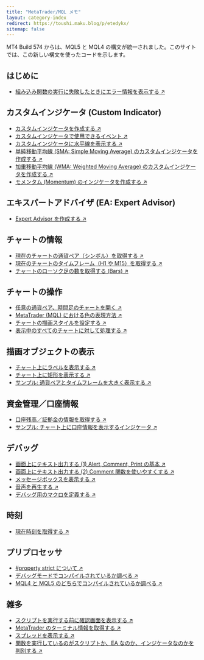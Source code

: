```yaml
---
title: "MetaTrader/MQL メモ"
layout: category-index
redirect: https://toushi.maku.blog/p/etedykx/
sitemap: false
---
```


MT4 Build 574 からは、MQL5 と MQL4 の構文が統一されました。このサイトでは、この新しい構文を使ったコードを示します。

はじめに
----
* [組み込み関数の実行に失敗したときにエラー情報を表示する &#x2197;](https://toushi.maku.blog/p/av9kv7g/)

カスタムインジケータ (Custom Indicator)
----
* [カスタムインジケータを作成する &#x2197;](https://toushi.maku.blog/p/5q5gs5g/)
* [カスタムインジケータで使用できるイベント &#x2197;](https://toushi.maku.blog/p/ugs5fq2/)
* [カスタムインジケータに水平線を表示する &#x2197;](https://toushi.maku.blog/p/fsy7djp/)
* [単純移動平均線 (SMA: Simple Moving Average) のカスタムインジケータを作成する &#x2197;](https://toushi.maku.blog/p/h3fr3do/)
* [加重移動平均線 (WMA: Weighted Moving Average) のカスタムインジケータを作成する &#x2197;](https://toushi.maku.blog/p/f2eq2dp/)
* [モメンタム (Momentum) のインジケータを作成する &#x2197;](https://toushi.maku.blog/p/3emsz6c/)

エキスパートアドバイザ (EA: Expert Advisor)
----
* [Expert Advisor を作成する &#x2197;](https://toushi.maku.blog/p/3it4ckt/)

チャートの情報
----
* [現在のチャートの通貨ペア（シンボル）を取得する &#x2197;](https://toushi.maku.blog/p/8xwyrnf/)
* [現在のチャートのタイムフレーム（H1 や M15）を取得する &#x2197;](https://toushi.maku.blog/p/p7gpx7f/)
* [チャートのローソク足の数を取得する (Bars) &#x2197;](https://toushi.maku.blog/p/6nw7gpx/)

チャートの操作
----
* [任意の通貨ペア、時間足のチャートを開く &#x2197;](https://toushi.maku.blog/p/hx7enu3/)
* [MetaTrader (MQL) における色の表現方法 &#x2197;](https://toushi.maku.blog/p/rn6kw8j/)
* [チャートの描画スタイルを設定する &#x2197;](https://toushi.maku.blog/p/dzcoybn/)
* [表示中のすべてのチャートに対して処理する &#x2197;](https://toushi.maku.blog/p/244ung6/)

描画オブジェクトの表示
----
* [チャート上にラベルを表示する &#x2197;](https://toushi.maku.blog/p/h4fq2cm/)
* [チャート上に矩形を表示する &#x2197;](https://toushi.maku.blog/p/qju4dmu/)
* [サンプル: 通貨ペアとタイムフレームを大きく表示する &#x2197;](https://toushi.maku.blog/p/mbewc25/)

資金管理／口座情報
----
* [口座残高／証拠金の情報を取得する &#x2197;](https://toushi.maku.blog/p/nb7h9vg/)
* [サンプル: チャート上に口座情報を表示するインジケータ &#x2197;](https://toushi.maku.blog/p/tsig7ew/)

デバッグ
----
* [画面上にテキスト出力する (1) Alert, Comment, Print の基本 &#x2197;](https://toushi.maku.blog/p/q37kiwa/)
* [画面上にテキスト出力する (2) Comment 関数を使いやすくする &#x2197;](https://toushi.maku.blog/p/q37kiwa/)
* [メッセージボックスを表示する &#x2197;](https://toushi.maku.blog/p/q37kiwa/)
* [音声を再生する &#x2197;](https://toushi.maku.blog/p/xof3ydu/)
* [デバッグ用のマクロを定義する &#x2197;](https://toushi.maku.blog/p/8779pnk/)

時刻
----
* [現在時刻を取得する &#x2197;](https://toushi.maku.blog/p/xof3ydu/)

プリプロセッサ
----
* [#property strict について &#x2197;](https://toushi.maku.blog/p/6riotap/)
* [デバッグモードでコンパイルされているか調べる &#x2197;](https://toushi.maku.blog/p/nyzotbh/)
* [MQL4 と MQL5 のどちらでコンパイルされているか調べる &#x2197;](https://toushi.maku.blog/p/43cgihf/)


雑多
----
* [スクリプトを実行する前に確認画面を表示する &#x2197;](https://toushi.maku.blog/p/6s6iu7i/)
* [MetaTrader のターミナル情報を取得する &#x2197;](https://toushi.maku.blog/p/85rz2xr/)
* [スプレッドを表示する &#x2197;](https://toushi.maku.blog/p/zyvwxx9/)
* [関数を実行しているのがスクリプトか、EA なのか、インジケータなのかを判別する &#x2197;](https://toushi.maku.blog/p/dct2372/)

